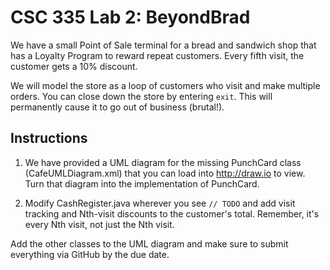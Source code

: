 # CSC 335 Lab 2: BeyondBrad

We have a small Point of Sale terminal for a bread and sandwich shop that has a Loyalty Program 
to reward repeat customers. Every fifth visit, the customer gets a 10% discount.

We will model the store as a loop of customers who visit and make multiple orders. You
can close down the store by entering `exit`. This will permanently cause it to go
out of business (brutal!).

## Instructions

1. We have provided a UML diagram for the missing PunchCard class (CafeUMLDiagram.xml) that you can load into
http://draw.io to view. Turn that diagram into the implementation of PunchCard.

2. Modify CashRegister.java wherever you see `// TODO` and add visit tracking
and Nth-visit discounts to the customer's total. Remember, it's every Nth visit,
not just the Nth visit.

Add the other classes to the UML diagram and make sure to submit everything via
GitHub by the due date.

